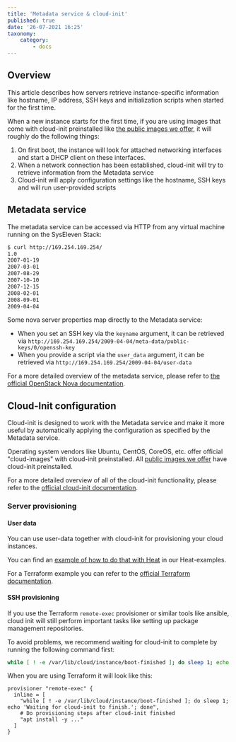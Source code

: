 ```yaml
---
title: 'Metadata service & cloud-init'
published: true
date: '26-07-2021 16:25'
taxonomy:
    category:
        - docs
---
```


## Overview

This article describes how servers retrieve instance-specific information like hostname, IP address, SSH keys and initialization scripts when started for the first time.

When a new instance starts for the first time, if you are using images that come with cloud-init preinstalled like [the public images we offer](../../04.Reference/06.images/docs.en.md), it will roughly do the following things:

1. On first boot, the instance will look for attached networking interfaces and start a DHCP client on these interfaces.
2. When a network connection has been established, cloud-init will try to retrieve information from the Metadata service
3. Cloud-init will apply configuration settings like the hostname, SSH keys and will run user-provided scripts

## Metadata service

The metadata service can be accessed via HTTP from any virtual machine running on the SysEleven Stack:

```bash
$ curl http://169.254.169.254/
1.0
2007-01-19
2007-03-01
2007-08-29
2007-10-10
2007-12-15
2008-02-01
2008-09-01
2009-04-04
```

Some nova server properties map directly to the Metadata service:

- When you set an SSH key via the `keyname` argument, it can be retrieved via `http://169.254.169.254/2009-04-04/meta-data/public-keys/0/openssh-key`
- When you provide a script via the `user_data` argument, it can be retrieved via `http://169.254.169.254/2009-04-04/user-data`

For a more detailed overview of the metadata service, please refer to [the official OpenStack Nova documentation](https://docs.openstack.org/nova/rocky/user/metadata-service.html).

## Cloud-Init configuration

Cloud-init is designed to work with the Metadata service and make it more useful by automatically applying the configuration as specified by the Metadata service.

Operating system vendors like Ubuntu, CentOS, CoreOS, etc. offer official "cloud-images" with cloud-init preinstalled. All [public images we offer](../../04.Reference/06.images/docs.en.md) have cloud-init preinstalled.

For a more detailed overview of all of the cloud-init functionality, please refer to the [official cloud-init documentation](https://cloudinit.readthedocs.io/en/latest/).

### Server provisioning

#### User data

You can use user-data together with cloud-init for provisioning your cloud instances.

You can find an [example of how to do that with Heat](https://github.com/syseleven/heat-examples/tree/master/cloudinit) in our Heat-examples.

For a Terraform example you can refer to the [official Terraform documentation](https://registry.terraform.io/providers/terraform-provider-openstack/openstack/latest/docs/resources/compute_instance_v2#instance-with-user-data-cloud-init).

#### SSH provisioning

If you use the Terraform `remote-exec` provisioner or similar tools like ansible, cloud init will still perform important tasks like setting up package management repositories.

To avoid problems, we recommend waiting for cloud-init to complete by running the following command first:

```bash
while [ ! -e /var/lib/cloud/instance/boot-finished ]; do sleep 1; echo 'Waiting for cloud-init to finish.'; done
```

When you are using Terraform it will look like this:

```hcl
provisioner "remote-exec" {
  inline = [
    "while [ ! -e /var/lib/cloud/instance/boot-finished ]; do sleep 1; echo 'Waiting for cloud-init to finish.'; done",
    # Do provisioning steps after cloud-init finished
    "apt install -y ..."
  ]
}
```

